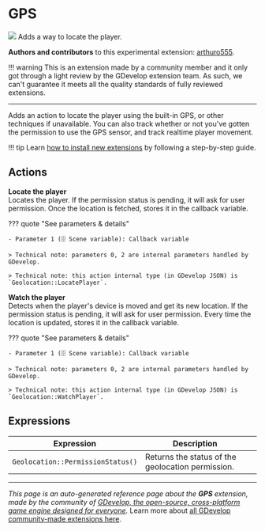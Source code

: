 # GPS

<img src="https://resources.gdevelop-app.com/assets/Icons/crosshairs-gps.svg" class="extension-icon"></img>
Adds a way to locate the player.

**Authors and contributors** to this experimental extension: [arthuro555](https://gd.games/arthuro555).

!!! warning
    This is an extension made by a community member and it only got through a
    light review by the GDevelop extension team. As such, we can't guarantee it
    meets all the quality standards of fully reviewed extensions.

---

Adds an action to locate the player using the built-in GPS, or other techniques if unavailable. 
You can also track whether or not you've gotten the permission to use the GPS sensor, and track realtime player movement.

!!! tip
    Learn [how to install new extensions](/gdevelop5/extensions/search) by following a step-by-step guide.

## Actions

**Locate the player**  
Locates the player. If the permission status is pending, it will ask for user permission. Once the location is fetched, stores it in the callback variable.

??? quote "See parameters & details"

    - Parameter 1 (🗄️ Scene variable): Callback variable

    > Technical note: parameters 0, 2 are internal parameters handled by GDevelop.

    > Technical note: this action internal type (in GDevelop JSON) is `Geolocation::LocatePlayer`.

**Watch the player**  
Detects when the player's device is moved and get its new location. If the permission status is pending, it will ask for user permission. Every time the location is updated, stores it in the callback variable.

??? quote "See parameters & details"

    - Parameter 1 (🗄️ Scene variable): Callback variable

    > Technical note: parameters 0, 2 are internal parameters handled by GDevelop.

    > Technical note: this action internal type (in GDevelop JSON) is `Geolocation::WatchPlayer`.

## Expressions

| Expression | Description |  |
|-----|-----|-----|
| `Geolocation::PermissionStatus()` | Returns the status of the geolocation permission. ||


---

*This page is an auto-generated reference page about the **GPS** extension, made by the community of [GDevelop, the open-source, cross-platform game engine designed for everyone](https://gdevelop.io/).* Learn more about [all GDevelop community-made extensions here](/gdevelop5/extensions).